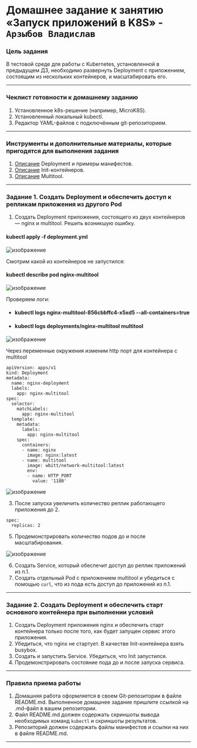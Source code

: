 # Домашнее задание к занятию «Запуск приложений в K8S» - `Арзыбов Владислав`

### Цель задания

В тестовой среде для работы с Kubernetes, установленной в предыдущем ДЗ, необходимо развернуть Deployment с приложением, состоящим из нескольких контейнеров, и масштабировать его.

------

### Чеклист готовности к домашнему заданию

1. Установленное k8s-решение (например, MicroK8S).
2. Установленный локальный kubectl.
3. Редактор YAML-файлов с подключённым git-репозиторием.

------

### Инструменты и дополнительные материалы, которые пригодятся для выполнения задания

1. [Описание](https://kubernetes.io/docs/concepts/workloads/controllers/deployment/) Deployment и примеры манифестов.
2. [Описание](https://kubernetes.io/docs/concepts/workloads/pods/init-containers/) Init-контейнеров.
3. [Описание](https://github.com/wbitt/Network-MultiTool) Multitool.

------

### Задание 1. Создать Deployment и обеспечить доступ к репликам приложения из другого Pod

1. Создать Deployment приложения, состоящего из двух контейнеров — nginx и multitool. Решить возникшую ошибку.

#### kubectl apply -f deployment.yml

![изображение](https://github.com/user-attachments/assets/c49c8eb6-3af2-47fe-8ecd-245adce99a74)

Смотрим какой из контейнеров не запустился:

#### kubectl describe pod nginx-multitool

![изображение](https://github.com/user-attachments/assets/8fca7171-4552-4bb7-ac6a-5d97769334a5)

Проверяем логи:

- #### kubectl logs nginx-multitool-856cbbffc4-x5xd5 --all-containers=true
- #### kubectl logs deployments/nginx-multitool multitool

![изображение](https://github.com/user-attachments/assets/acf139f3-7554-49db-a257-e7faa330ad24)

Через переменные окружения изменим http порт для контейнера с multitool

```
apiVersion: apps/v1
kind: Deployment
metadata:
  name: nginx-deployment
  labels:
    app: nginx-multitool
spec:
  selector:
    matchLabels:
      app: nginx-multitool
  template:
    metadata:
      labels:
        app: nginx-multitool
    spec:
      containers:
      - name: nginx
        image: nginx:latest
      - name: multitool
        image: wbitt/network-multitool:latest
        env:
        - name: HTTP_PORT
          value: '1180'
```

![изображение](https://github.com/user-attachments/assets/fa6177c1-a1cb-4048-a14f-ccf1d7f9370d)

3. После запуска увеличить количество реплик работающего приложения до 2.

```
spec:
  replicas: 2
```

5. Продемонстрировать количество подов до и после масштабирования.

![изображение](https://github.com/user-attachments/assets/ad6d5c0d-7c3b-4970-9547-2e3bf22b2e3b)

6. Создать Service, который обеспечит доступ до реплик приложений из п.1.
7. Создать отдельный Pod с приложением multitool и убедиться с помощью `curl`, что из пода есть доступ до приложений из п.1.

------

### Задание 2. Создать Deployment и обеспечить старт основного контейнера при выполнении условий

1. Создать Deployment приложения nginx и обеспечить старт контейнера только после того, как будет запущен сервис этого приложения.
2. Убедиться, что nginx не стартует. В качестве Init-контейнера взять busybox.
3. Создать и запустить Service. Убедиться, что Init запустился.
4. Продемонстрировать состояние пода до и после запуска сервиса.

------

### Правила приема работы

1. Домашняя работа оформляется в своем Git-репозитории в файле README.md. Выполненное домашнее задание пришлите ссылкой на .md-файл в вашем репозитории.
2. Файл README.md должен содержать скриншоты вывода необходимых команд `kubectl` и скриншоты результатов.
3. Репозиторий должен содержать файлы манифестов и ссылки на них в файле README.md.

------

